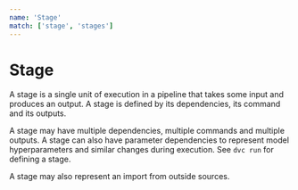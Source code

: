 ```yaml
---
name: 'Stage'
match: ['stage', 'stages']
---
```


# Stage

A stage is a single unit of execution in a <abbr>pipeline</abbr> that takes
some input and produces an output. A stage is defined by its
<abbr>dependencies</abbr>, its command and its <abbr>outputs</abbr>. 

A stage may have multiple dependencies, multiple commands and multiple outputs.
A stage can also have <abbr>parameter dependencies</abbr> to represent model
hyperparameters and similar changes during execution. See `dvc run` for
defining a stage. 

A stage may also represent an <abbr>import</abbr> from outside sources.


